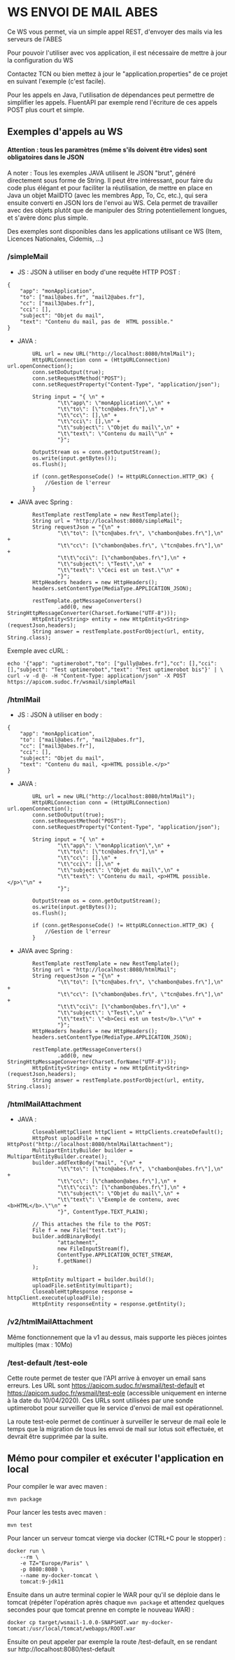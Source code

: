 # WS ENVOI DE MAIL ABES

Ce WS vous permet, via un simple appel REST, d'envoyer des mails via les serveurs de l'ABES

Pour pouvoir l'utiliser avec vos application, il est nécessaire de mettre à jour la configuration du WS

Contactez TCN ou bien mettez à jour le "application.properties" de ce projet en suivant l'exemple (c'est facile).

Pour les appels en Java, l'utilisation de dépendances peut permettre de simplifier les appels. FluentAPI par exemple rend l'écriture de ces appels POST plus court et simple.

## Exemples d'appels au WS

#### Attention : tous les paramètres (même s'ils doivent être vides) sont obligatoires dans le JSON

A noter : Tous les exemples JAVA utilisent le JSON "brut", généré directement sous forme de String.
Il peut être intéressant, pour faire du code plus élégant et pour faciliter la réutilisation, de mettre en place en Java un objet MailDTO (avec les membres App, To, Cc, etc.), qui sera ensuite converti en JSON lors de l'envoi au WS. Cela permet de travailler avec des objets plutôt que de manipuler des String potentiellement longues, et s'avère donc plus simple.

Des exemples sont disponibles dans les applications utilisant ce WS (Item, Licences Nationales, Cidemis, ...)

### /simpleMail
* JS : 
JSON à utiliser en body d'une requête HTTP POST : 

```
{ 
	"app": "monApplication",
	"to": ["mail@abes.fr", "mail2@abes.fr"],
	"cc": ["mail3@abes.fr"],
	"cci": [],
	"subject": "Objet du mail",
	"text": "Contenu du mail, pas de  HTML possible."
}
```

* JAVA : 
```
        URL url = new URL("http://localhost:8080/htmlMail");
        HttpURLConnection conn = (HttpURLConnection) url.openConnection();
        conn.setDoOutput(true);
        conn.setRequestMethod("POST");
        conn.setRequestProperty("Content-Type", "application/json");

        String input = "{ \n" +
                "\t\"app\": \"monApplication\",\n" +
                "\t\"to\": [\"tcn@abes.fr\"],\n" +
                "\t\"cc\": [],\n" +
                "\t\"cci\": [],\n" +
                "\t\"subject\": \"Objet du mail\",\n" +
                "\t\"text\": \"Contenu du mail\"\n" +
                "}";

        OutputStream os = conn.getOutputStream();
        os.write(input.getBytes());
        os.flush();

        if (conn.getResponseCode() != HttpURLConnection.HTTP_OK) {
            //Gestion de l'erreur
        }
```
* JAVA avec Spring :
```
        RestTemplate restTemplate = new RestTemplate();
        String url = "http://localhost:8080/simpleMail";
        String requestJson = "{\n" +
                "\t\"to\": [\"tcn@abes.fr\", \"chambon@abes.fr\"],\n" +
                "\t\"cc\": [\"chambon@abes.fr\", \"tcn@abes.fr\"],\n" +
                "\t\t\"cci\": [\"chambon@abes.fr\"],\n" +
                "\t\"subject\": \"Test\",\n" +
                "\t\"text\": \"Ceci est un test.\"\n" +
                "}";
        HttpHeaders headers = new HttpHeaders();
        headers.setContentType(MediaType.APPLICATION_JSON);

        restTemplate.getMessageConverters()
                .add(0, new StringHttpMessageConverter(Charset.forName("UTF-8")));
        HttpEntity<String> entity = new HttpEntity<String>(requestJson,headers);
        String answer = restTemplate.postForObject(url, entity, String.class);
```

Exemple avec cURL :

```
echo '{"app": "uptimerobot","to": ["gully@abes.fr"],"cc": [],"cci": [],"subject": "Test uptimerobot","text": "Test uptimerobot bis"}' | \
curl -v -d @- -H "Content-Type: application/json" -X POST https://apicom.sudoc.fr/wsmail/simpleMail
```

### /htmlMail
* JS : 
JSON à utiliser en body : 

```
{ 
	"app": "monApplication",
	"to": ["mail@abes.fr", "mail2@abes.fr"],
	"cc": ["mail3@abes.fr"],
	"cci": [],
	"subject": "Objet du mail",
	"text": "Contenu du mail, <p>HTML possible.</p>"
}
```

* JAVA : 
```
        URL url = new URL("http://localhost:8080/htmlMail");
        HttpURLConnection conn = (HttpURLConnection) url.openConnection();
        conn.setDoOutput(true);
        conn.setRequestMethod("POST");
        conn.setRequestProperty("Content-Type", "application/json");

        String input = "{ \n" +
                "\t\"app\": \"monApplication\",\n" +
                "\t\"to\": [\"tcn@abes.fr\"],\n" +
                "\t\"cc\": [],\n" +
                "\t\"cci\": [],\n" +
                "\t\"subject\": \"Objet du mail\",\n" +
                "\t\"text\": \"Contenu du mail, <p>HTML possible.</p>\"\n" +
                "}";

        OutputStream os = conn.getOutputStream();
        os.write(input.getBytes());
        os.flush();

        if (conn.getResponseCode() != HttpURLConnection.HTTP_OK) {
            //Gestion de l'erreur
        }
```
* JAVA avec Spring :
```
        RestTemplate restTemplate = new RestTemplate();
        String url = "http://localhost:8080/htmlMail";
        String requestJson = "{\n" +
                "\t\"to\": [\"tcn@abes.fr\", \"chambon@abes.fr\"],\n" +
                "\t\"cc\": [\"chambon@abes.fr\", \"tcn@abes.fr\"],\n" +
                "\t\t\"cci\": [\"chambon@abes.fr\"],\n" +
                "\t\"subject\": \"Test\",\n" +
                "\t\"text\": \"<b>Ceci est un test</b>.\"\n" +
                "}";
        HttpHeaders headers = new HttpHeaders();
        headers.setContentType(MediaType.APPLICATION_JSON);

        restTemplate.getMessageConverters()
                .add(0, new StringHttpMessageConverter(Charset.forName("UTF-8")));
        HttpEntity<String> entity = new HttpEntity<String>(requestJson,headers);
        String answer = restTemplate.postForObject(url, entity, String.class);
```

### /htmlMailAttachment

* JAVA : 
```
        CloseableHttpClient httpClient = HttpClients.createDefault();
        HttpPost uploadFile = new HttpPost("http://localhost:8080/htmlMailAttachment");
        MultipartEntityBuilder builder = MultipartEntityBuilder.create();
        builder.addTextBody("mail", "{\n" +
                "\t\"to\": [\"tcn@abes.fr\", \"chambon@abes.fr\"],\n" +
                "\t\"cc\": [\"chambon@abes.fr\"],\n" +
                "\t\t\"cci\": [\"chambon@abes.fr\"],\n" +
                "\t\"subject\": \"Objet du mail\",\n" +
                "\t\"text\": \"Exemple de contenu, avec <b>HTML</b>.\"\n" +
                "}", ContentType.TEXT_PLAIN);

        // This attaches the file to the POST:
        File f = new File("test.txt");
        builder.addBinaryBody(
                "attachment",
                new FileInputStream(f),
                ContentType.APPLICATION_OCTET_STREAM,
                f.getName()
        );

        HttpEntity multipart = builder.build();
        uploadFile.setEntity(multipart);
        CloseableHttpResponse response = httpClient.execute(uploadFile);
        HttpEntity responseEntity = response.getEntity();
```
### /v2/htmlMailAttachment

Même fonctionnement que la v1 au dessus, mais supporte les pièces jointes multiples (max : 10Mo)

### /test-default /test-eole

Cette route permet de tester que l'API arrive à envoyer un email sans erreurs.
Les URL sont https://apicom.sudoc.fr/wsmail/test-default et https://apicom.sudoc.fr/wsmail/test-eole (accessible uniquement en interne à la date du 10/04/2020).
Ces URLs sont utilisées par une sonde uptimerobot pour surveiller que le service d'envoi de mail est opérationnel.

La route test-eole permet de continuer à surveiller le serveur de mail eole le temps que la migration de tous les envoi de mail sur lotus soit effectuée, et devrait être supprimée par la suite.


## Mémo pour compiler et exécuter l'application en local

Pour compiler le war avec maven :
```
mvn package
```

Pour lancer les tests avec maven :
```
mvn test
```

Pour lancer un serveur tomcat vierge via docker (CTRL+C pour le stopper) :
```
docker run \
    --rm \
    -e TZ="Europe/Paris" \
    -p 8080:8080 \
    --name my-docker-tomcat \
    tomcat:9-jdk11
```

Ensuite dans un autre terminal copier le WAR pour qu'il se déploie dans le tomcat (répéter l'opération après chaque `mvn package` et attendez quelques secondes pour que tomcat prenne en compte le nouveau WAR) :
```
docker cp target/wsmail-1.0.0-SNAPSHOT.war my-docker-tomcat:/usr/local/tomcat/webapps/ROOT.war
```

Ensuite on peut appeler par exemple la route /test-default, en se rendant sur http://localhost:8080/test-default
